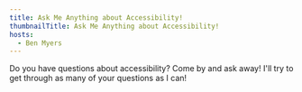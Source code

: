 ```yaml
---
title: Ask Me Anything about Accessibility!
thumbnailTitle: Ask Me Anything about Accessibility!
hosts:
  - Ben Myers
---
```


Do you have questions about accessibility? Come by and ask away! I'll try to get through as many of your questions as I can!